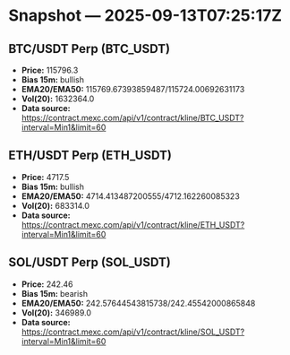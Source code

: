 # Snapshot — 2025-09-13T07:25:17Z

## BTC/USDT Perp (BTC_USDT)
- **Price:** 115796.3
- **Bias 15m:** bullish
- **EMA20/EMA50:** 115769.67393859487/115724.00692631173
- **Vol(20):** 1632364.0
- **Data source:** https://contract.mexc.com/api/v1/contract/kline/BTC_USDT?interval=Min1&limit=60

## ETH/USDT Perp (ETH_USDT)
- **Price:** 4717.5
- **Bias 15m:** bullish
- **EMA20/EMA50:** 4714.413487200555/4712.162260085323
- **Vol(20):** 683314.0
- **Data source:** https://contract.mexc.com/api/v1/contract/kline/ETH_USDT?interval=Min1&limit=60

## SOL/USDT Perp (SOL_USDT)
- **Price:** 242.46
- **Bias 15m:** bearish
- **EMA20/EMA50:** 242.57644543815738/242.45542000865848
- **Vol(20):** 346989.0
- **Data source:** https://contract.mexc.com/api/v1/contract/kline/SOL_USDT?interval=Min1&limit=60

